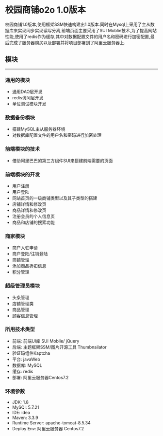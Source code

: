 # 校园商铺o2o 1.0版本
校园商铺1.0版本,使用框架SSM快速构建出1.0版本.同时在Mysql上采用了主从数据库来实现同步实现读写分离,前端页面主要采用了SUI Moblie技术,为了提高网站性能,使用了redis作为缓存,其中对数据配置文件的用户名和密码进行加密配置,最后完成了服务器购买以及部署并将项目部署到了阿里云服务器上.

## 模块
---
### 通用的模块
* 通用DAO层开发    
* redis访问层开发   
* 单位测试模块开发    

### 数据备份模块
* 搭建MySQL主从服务器环境
* 对数据库配置文件的用户名和密码进行加密处理

### 前端模块的技术
* 借助阿里巴巴的第三方组件SUI来搭建前端需要的页面

### 前端模块的开发
* 用户注册
* 用户登陆
* 网站首页的一级商铺类型以及其子类型的搭建
* 店铺详情和修改页
* 商品详情和修改页
* 注册会员的个人信息页
* 商品和店铺的搜索功能

### 商家模块
* 商户入驻申请
* 商户登陆/注销登陆
* 商铺管理
* 添加商品折扣信息
* 积分管理

### 超级管理员模块
* 头条管理
* 店铺管理类
* 商品管理
* 顾客信息管理


### 所用技术类型
* 前端: 前端UI库 SUI Moblie/ jQuery 
* 后端: 主题框架SSM/图片开源工具 Thumbnailator
* 验证码组件Kaptcha
* 平台: javaWeb
* 数据库: MySQL
* 缓存: redis
* 部署: 阿里云服务器Centos7.2

### 环境参数
* JDK: 1.8
* MySQl: 5.7.21
* IDE: idea
* Maven: 3.3.9
* Runtime Server: apache-tomcat-8.5.34
* Deploy Env: 阿里云服务器 Centos7.2




